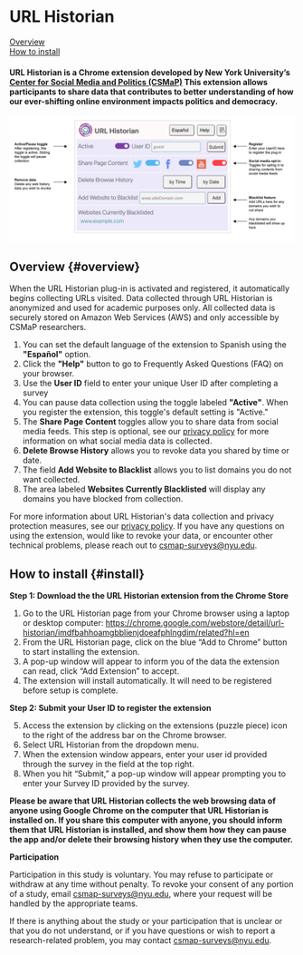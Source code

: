 # URL Historian
[Overview](#overview)<br>
[How to install](#install)<br>




#### URL Historian is a Chrome extension developed by New York University’s <a href="https://csmapnyu.org/">Center for Social Media and Politics (CSMaP)</a> This extension allows participants to share data that contributes to better understanding of how our ever-shifting online environment impacts politics and democracy.

![Annotated screencapture](images/url_historian-marked-up.png)

## Overview {#overview}
When the URL Historian plug-in is activated and registered, it automatically begins collecting URLs visited. Data collected through URL Historian is anonymized and used for academic purposes only. All collected data is securely stored on Amazon Web Services (AWS) and only accessible by CSMaP researchers. 
1. You can set the default language of the extension to Spanish using the **"Español"** option.
2. Click the **"Help"** button to go to Frequently Asked Questions (FAQ) on your browser.
3. Use the **User ID** field to enter your unique User ID after completing a survey
4. You can pause data collection using the toggle labeled **"Active"**. When you register the extension, this toggle's default setting is "Active."
5. The **Share Page Content** toggles allow you to share data from social media feeds. This step is optional, see our <a href="https://www.csmapsurveys.org/csmap_privacy_policy.html">privacy policy</a> for more information on what social media data is collected.
6. **Delete Browse History** allows you to revoke data you shared by time or date.
7. The field **Add Website to Blacklist** allows you to list domains you do not want collected. 
8. The area labeled **Websites Currently Blacklisted** will display any domains you have blocked from collection.

For more information about URL Historian's data collection and privacy protection measures, see our <a href="https://www.csmapsurveys.org/csmap_privacy_policy.html">privacy policy</a>. If you have any questions on using the extension, would like to revoke your data, or encounter other technical problems, please reach out to <a href="mailto:csmap@nyu.edu">csmap-surveys@nyu.edu</a>.

	
## How to install {#install}

**Step 1: Download the the URL Historian extension from the Chrome Store**

1. Go to the URL Historian page from your Chrome browser using a laptop or desktop computer: https://chrome.google.com/webstore/detail/url-historian/imdfbahhoamgbblienjdoeafphlngdim/related?hl=en
2. From the URL Historian page, click on the blue “Add to Chrome” button to start installing the extension.
3. A pop-up window will appear to inform you of the data the extension can read, click “Add Extension” to accept.
4. The extension will install automatically. It will need to be registered before setup is complete. 

**Step 2: Submit your User ID to register the extension**

5. Access the extension by clicking on the extensions (puzzle piece) icon to the right of the address bar on the Chrome browser. 
6. Select URL Historian from the dropdown menu.
7. When the extension window appears, enter your user id provided through the survey in the field at the top right. 
8. When you hit “Submit,” a pop-up window will appear prompting you to enter your Survey ID provided by the survey.


**Please be aware that URL Historian collects the web browsing data of anyone using Google Chrome on the computer that URL Historian is installed on. If you share this computer with anyone, you should inform them that URL Historian is installed, and show them how they can pause the app and/or delete their browsing history when they use the computer.**

**Participation**

Participation in this study is voluntary. You may refuse to participate or withdraw at any time without penalty. To revoke your consent of any portion of a study, email <a href="mailto:csmap-surveys@nyu.edu">csmap-surveys@nyu.edu</a>, where your request will be handled by the appropriate teams. 

If there is anything about the study or your participation that is unclear or that you do not understand, or if you have questions or wish to report a research-related problem, you may contact <a href="mailto:csmap-surveys@nyu.edu">csmap-surveys@nyu.edu</a>.
	
	
	
